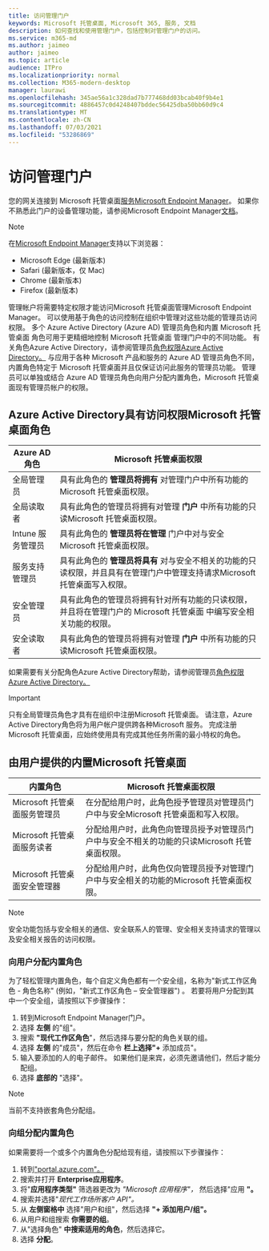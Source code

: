 ```yaml
---
title: 访问管理门户
keywords: Microsoft 托管桌面, Microsoft 365, 服务, 文档
description: 如何查找和使用管理门户，包括控制对管理门户的访问。
ms.service: m365-md
ms.author: jaimeo
author: jaimeo
ms.topic: article
audience: ITPro
ms.localizationpriority: normal
ms.collection: M365-modern-desktop
manager: laurawi
ms.openlocfilehash: 345ae56a1c328dad7b777468dd03bcab40f9b4e1
ms.sourcegitcommit: 4886457c0d4248407bddec56425dba50bb60d9c4
ms.translationtype: MT
ms.contentlocale: zh-CN
ms.lasthandoff: 07/03/2021
ms.locfileid: "53286869"
---
```

# <a name="access-the-admin-portal"></a>访问管理门户

您的网关连接到 Microsoft 托管桌面[服务Microsoft Endpoint Manager](https://endpoint.microsoft.com/)。 如果你不熟悉此门户的设备管理功能，请参阅Microsoft Endpoint Manager[文档](/mem/)。

> [!NOTE]
> 在[Microsoft Endpoint Manager](https://endpoint.microsoft.com/)支持以下浏览器：
> - Microsoft Edge (最新版本) 
> - Safari (最新版本，仅 Mac) 
> - Chrome (最新版本) 
> - Firefox (最新版本) 

管理帐户将需要特定权限才能访问Microsoft 托管桌面管理Microsoft Endpoint Manager。 可以使用基于角色的访问控制在组织中管理对这些功能的管理员访问权限。 多个 Azure Active Directory (Azure AD) 管理员角色和内置 Microsoft 托管桌面 角色可用于更精细地控制 Microsoft 托管桌面 管理门户中的不同功能。 有关角色Azure Active Directory，请参阅管理员[角色权限Azure Active Directory。](/azure/active-directory/users-groups-roles/directory-assign-admin-roles) 与应用于各种 Microsoft 产品和服务的 Azure AD 管理员角色不同，内置角色特定于 Microsoft 托管桌面并且仅保证访问此服务的管理员功能。 管理员可以单独或结合 Azure AD 管理员角色向用户分配内置角色，Microsoft 托管桌面现有管理员帐户的权限。

## <a name="azure-active-directory-roles-with-microsoft-managed-desktop-access"></a>Azure Active Directory具有访问权限Microsoft 托管桌面角色

|Azure AD 角色  |Microsoft 托管桌面权限  |
|---------|---------|
|全局管理员     | 具有此角色的 **管理员将拥有** 对管理门户中所有功能的Microsoft 托管桌面权限。         |
|全局读取者     | 具有此角色的管理员将拥有对管理 **门户** 中所有功能的只读Microsoft 托管桌面权限。         |
|Intune 服务管理员     |  具有此角色的 **管理员将在管理** 门户中对与安全Microsoft 托管桌面权限。       |
|服务支持管理员     | 具有此角色的 **管理员将具有** 对与安全不相关的功能的只读权限，并且具有在管理门户中管理支持请求Microsoft 托管桌面写入权限。         |
|安全管理员 | 具有此角色的管理员将拥有针对所有功能的只读权限，并且将在管理门户的 Microsoft 托管桌面 中编写安全相关功能的权限。 |
|安全读取者 |具有此角色的管理员将拥有对管理 **门户** 中所有功能的只读Microsoft 托管桌面权限。|

如果需要有关分配角色Azure Active Directory帮助，请参阅管理员[角色权限Azure Active Directory。](/azure/active-directory/users-groups-roles/directory-assign-admin-roles)

> [!IMPORTANT]
> 只有全局管理员角色才具有在组织中注册Microsoft 托管桌面。  请注意，Azure Active Directory角色将为用户帐户提供跨各种Microsoft 服务。 完成注册Microsoft 托管桌面，应始终使用具有完成其他任务所需的最小特权的角色。 

## <a name="built-in-roles-provided-by-microsoft-managed-desktop"></a>由用户提供的内置Microsoft 托管桌面


|内置角色  |Microsoft 托管桌面权限  |
|---------|---------|
|Microsoft 托管桌面服务管理员  | 在分配给用户时，此角色授予管理员对管理员门户中与安全Microsoft 托管桌面和写入权限。  |
|Microsoft 托管桌面服务读者 | 分配给用户时，此角色向管理员授予对管理员门户中与安全不相关的功能的只读Microsoft 托管桌面权限。 |
|Microsoft 托管桌面安全管理器 |分配给用户时，此角色仅向管理员授予对管理门户中与安全相关的功能的Microsoft 托管桌面权限。   |

> [!NOTE]
> 安全功能包括与安全相关的通信、安全联系人的管理、安全相关支持请求的管理以及安全相关报告的访问权限。 

### <a name="assigning-built-in-roles-to-user"></a>向用户分配内置角色

为了轻松管理内置角色，每个自定义角色都有一个安全组，名称为"新式工作区角色 _-_ 角色名称" (例如，"新式工作区角色 – 安全管理器") 。 若要将用户分配到其中一个安全组，请按照以下步骤操作：
1. 转到Microsoft Endpoint Manager门户。
2. 选择 **左侧** 的"组"。
3. 搜索 **"现代工作区角色**"，然后选择与要分配的角色关联的组。 
4. 选择 **左侧** 的"成员"，然后在命令 **栏上选择"+** 添加成员"。
5. 输入要添加的人的电子邮件。 如果他们是来宾，必须先邀请他们，然后才能分配组。
6. 选择 **底部的** "选择"。

> [!NOTE]
> 当前不支持嵌套角色分配组。 

### <a name="assigning-built-in-roles-to-groups"></a>向组分配内置角色

如果需要将一个或多个内置角色分配给现有组，请按照以下步骤操作：

1. 转到["portal.azure.com"。](https://portal.azure.com/)
2. 搜索并打开 **Enterprise应用程序**。
3. 将"**应用程序类型"** 筛选器更改为 _"Microsoft 应用程序"，_ 然后选择"应用 **"。**
4. 搜索并选择"_现代工作场所客户 API"。_
5. 从 **左侧窗格中** 选择"用户和组"，然后选择 **"+ 添加用户/组"。**
6. 从用户和组搜索 **你需要的组**。
7. 从"选择角色" **中搜索适用的角色**，然后选择它。
8. 选择 **分配**。
